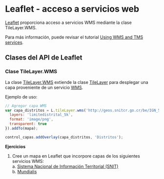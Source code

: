 # Leaflet - acceso a servicios web
[Leaflet](https://leafletjs.com/) proporciona acceso a servicios WMS mediante la clase TileLayer.WMS.

Para más información, puede revisar el tutorial [Using WMS and TMS services](https://leafletjs.com/examples/wms/wms.html).

## Clases del API de Leaflet

### Clase TileLayer.WMS
La clase [TileLayer.WMS](https://leafletjs.com/reference-1.7.1.html#tilelayer-wms) extiende la clase [TileLayer](https://leafletjs.com/reference-1.7.1.html#tilelayer) para desplegar una capa proveniente de un servicio [WMS](https://es.wikipedia.org/wiki/Web_Map_Service).

Ejemplo de uso:

```javascript
// Agregar capa WMS
var capa_distritos = L.tileLayer.wms('http://geos.snitcr.go.cr/be/IGN_5/wms?', {
  layers: 'limitedistrital_5k',
  format: 'image/png',
  transparent: true
}).addTo(mapa);

control_capas.addOverlay(capa_distritos, 'Distritos');
```

**Ejercicios**  
1. Cree un mapa en Leaflet que incorpore capas de los siguientes servicios WMS:  
  a. [Sistema Nacional de Información Territorial (SNIT)](https://www.snitcr.go.cr/servicios_ogc_completo)  
  b. [Mundialis](https://www.mundialis.de/en/ows-mundialis/)
